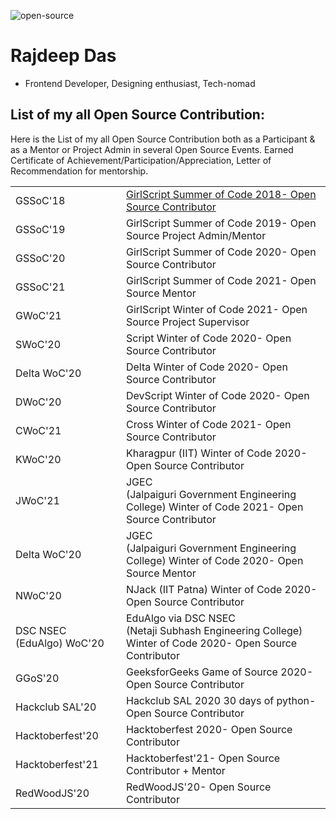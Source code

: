 ![open-source](https://user-images.githubusercontent.com/44817007/147729292-73edd0c8-bed6-45cc-abab-c8882be01e92.jpeg)

# Rajdeep Das

- Frontend Developer, Designing enthusiast, Tech-nomad  

## List of my all Open Source Contribution: 

Here is the List of my all Open Source Contribution both as a Participant & as a Mentor or Project Admin in several Open Source Events. 
Earned Certificate of Achievement/Participation/Appreciation, Letter of Recommendation for mentorship.


<table>

<tr>
<td>
GSSoC'18
</td>
<td>
<a href= "https://github.com/Rajspeaks/Open-Source-Contributions/blob/main/GSSoC/GSSOC'18%20Participant.jpg"> GirlScript Summer of Code 2018- Open Source Contributor</a>
</td>
</tr>

<tr>
<td>
GSSoC'19
</td>
<td>
GirlScript Summer of Code 2019- Open Source Project Admin/Mentor
</td>
</tr>

<tr>
<td>
GSSoC'20
</td>
<td>
GirlScript Summer of Code 2020- Open Source Contributor
</td>
</tr>

<tr>
<td>
GSSoC'21
</td>
<td>
GirlScript Summer of Code 2021- Open Source Mentor
</td>
</tr>

<tr>
<td>
GWoC'21
</td>
<td>
GirlScript Winter of Code 2021- Open Source Project Supervisor
</td>
</tr>

<tr>
<td>
SWoC'20
</td>
<td>
Script Winter of Code 2020- Open Source Contributor
</td>
</tr>

<tr>
<td>
Delta WoC'20
</td>
<td>
Delta Winter of Code 2020- Open Source Contributor
</td>
</tr>
  
<tr>
<td>
DWoC'20
</td>
<td>
DevScript Winter of Code 2020- Open Source Contributor
</td>
</tr>

<tr>
<td>
CWoC'21
</td>
<td>
Cross Winter of Code 2021- Open Source Contributor
</td>
</tr>
  
<tr>
<td>
KWoC'20
</td>
<td>
Kharagpur (IIT) Winter of Code 2020- Open Source Contributor
</td>
</tr>

<tr>
<td>
JWoC'21
</td>
<td>
JGEC <br>(Jalpaiguri Government Engineering College) Winter of Code 2021- Open Source Contributor
</td>
</tr>

<tr>
<td>
Delta WoC'20
</td>
<td>
JGEC <br> (Jalpaiguri Government Engineering College) Winter of Code 2020- Open Source Mentor
</td>
</tr>
   
<tr>
<td>
NWoC'20
</td>
<td>
NJack (IIT Patna) Winter of Code 2020- Open Source Contributor
</td>
</tr>

<tr>
<td>
DSC NSEC (EduAlgo) WoC'20
</td>
<td>
EduAlgo via DSC NSEC <br> (Netaji Subhash Engineering College) Winter of Code 2020- Open Source Contributor
</td>
</tr>
  
<tr>
<td>
GGoS'20
</td>
<td>
GeeksforGeeks Game of Source 2020- Open Source Contributor
</td>
</tr>
  
<tr>
<td>
Hackclub SAL'20
</td>
<td>
Hackclub SAL 2020 30 days of python- Open Source Contributor
</td>
</tr>

<tr>
<td>
Hacktoberfest'20
</td>
<td>
Hacktoberfest 2020- Open Source Contributor
</td>
</tr>

<tr>
<td>
Hacktoberfest'21
</td>
<td>
Hacktoberfest'21- Open Source Contributor + Mentor
</td>
</tr>

<tr>
<td>
RedWoodJS'20
</td>
<td>
RedWoodJS'20- Open Source Contributor
</td>
</tr>
